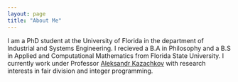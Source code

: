 ```yaml
---
layout: page
title: "About Me"
---
```


I am a PhD student at the University of Florida in the department of Industrial and Systems Engineering. I recieved a B.A in Philosophy and a B.S in Applied and Computational Mathematics from Florida State University. I currently work under Professor [Aleksandr Kazachkov](https://akazachk.github.io/) with research interests in fair division and integer programming.
